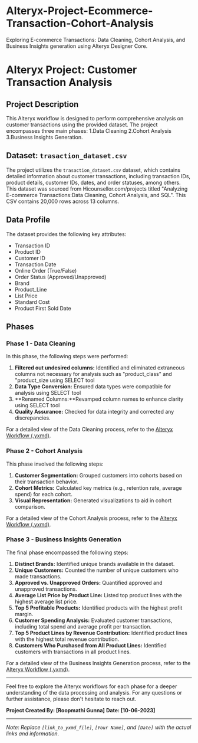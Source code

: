 # Alteryx-Project-Ecommerce-Transaction-Cohort-Analysis
Exploring E-commerce Transactions: Data Cleaning, Cohort Analysis, and Business Insights generation using Alteryx Designer Core. 

# Alteryx Project: Customer Transaction Analysis

## Project Description
This Alteryx workflow is designed to perform comprehensive analysis on customer transactions using the provided dataset. The project encompasses three main phases:
1.Data Cleaning
2.Cohort Analysis
3.Business Insights Generation.

## Dataset: `trasaction_dataset.csv`
The project utilizes the `trasaction_dataset.csv` dataset, which contains detailed information about customer transactions, including transaction IDs, product details, customer IDs, dates, and order statuses, among others. This dataset was sourced from Hicounsellor.com/projects titled "Analyzing E-commerce Transactions:Data Cleaning, Cohort Analysis, and SQL". This CSV contains 20,000 rows across 13 columns.

## Data Profile
The dataset provides the following key attributes:
- Transaction ID
- Product ID
- Customer ID
- Transaction Date
- Online Order (True/False)
- Order Status (Approved/Unapproved)
- Brand
- Product_Line
- List Price
- Standard Cost
- Product First Sold Date

## Phases

### Phase 1 - Data Cleaning
In this phase, the following steps were performed:
1. **Filtered out undesired columns:** Identified and eliminated extraneous columns not necessary for analysis such as "product_class" and "product_size using SELECT tool
2. **Data Type Conversion:** Ensured data types were compatible for analysis using SELECT tool
3. **Renamed Columns:**Revamped column names to enhance clarity using SELECT tool
4. **Quality Assurance:** Checked for data integrity and corrected any discrepancies.

For a detailed view of the Data Cleaning process, refer to the [Alteryx Workflow (.yxmd)](link_to_yxmd_file).

### Phase 2 - Cohort Analysis
This phase involved the following steps:
1. **Customer Segmentation:** Grouped customers into cohorts based on their transaction behavior.
2. **Cohort Metrics:** Calculated key metrics (e.g., retention rate, average spend) for each cohort.
3. **Visual Representation:** Generated visualizations to aid in cohort comparison.

For a detailed view of the Cohort Analysis process, refer to the [Alteryx Workflow (.yxmd)](link_to_yxmd_file).

### Phase 3 - Business Insights Generation
The final phase encompassed the following steps:
1. **Distinct Brands:** Identified unique brands available in the dataset.
2. **Unique Customers:** Counted the number of unique customers who made transactions.
3. **Approved vs. Unapproved Orders:** Quantified approved and unapproved transactions.
4. **Average List Price by Product Line:** Listed top product lines with the highest average list price.
5. **Top 5 Profitable Products:** Identified products with the highest profit margin.
6. **Customer Spending Analysis:** Evaluated customer transactions, including total spend and average profit per transaction.
7. **Top 5 Product Lines by Revenue Contribution:** Identified product lines with the highest total revenue contribution.
8. **Customers Who Purchased from All Product Lines:** Identified customers with transactions in all product lines.

For a detailed view of the Business Insights Generation process, refer to the [Alteryx Workflow (.yxmd)](link_to_yxmd_file).

---

Feel free to explore the Alteryx workflows for each phase for a deeper understanding of the data processing and analysis. For any questions or further assistance, please don't hesitate to reach out.

**Project Created By: [Roopmathi Gunna]**
**Date: [10-06-2023]**

---

*Note: Replace `[link_to_yxmd_file]`, `[Your Name]`, and `[Date]` with the actual links and information.*

